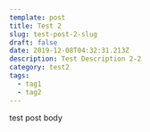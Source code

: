 ```yaml
---
template: post
title: Test 2
slug: test-post-2-slug
draft: false
date: 2019-12-08T04:32:31.213Z
description: Test Description 2-2
category: test2
tags:
  - tag1
  - tag2
---
```

test post body
